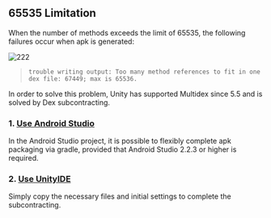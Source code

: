 ## 65535 Limitation

When the number of methods exceeds the limit of 65535, the following failures occur when apk is generated:

![222](http://docs.upltv.com/uploads/201807/5b39ca2058b2a_5b39ca20.png "222")

> `trouble writing output: Too many method references to fit in one dex file: 67449; max is 65536.`

In order to solve this problem, Unity has supported Multidex since 5.5 and is solved by Dex subcontracting.

### 1. [Use Android Studio ](http://docs.upltv.com/docs/show/251 "Android Studio分包")
In the Android Studio project, it is possible to flexibly complete apk packaging via gradle, provided that Android Studio 2.2.3 or higher is required.

### 2. [Use UnityIDE ](http://docs.upltv.com/docs/show/252 "UnityIDE分包")
Simply copy the necessary files and initial settings to complete the subcontracting.